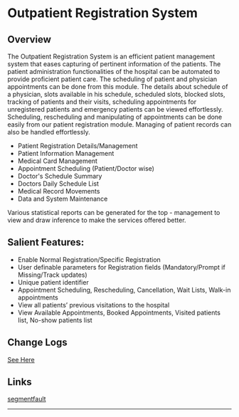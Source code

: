 ﻿# Outpatient Registration System

## Overview

   The Outpatient Registration System is an efficient patient management system that eases capturing of pertinent information of the patients. The patient administration functionalities of the hospital can be automated to provide proficient patient care. The scheduling of patient and physician appointments can be done from this module. The details about schedule of a physician, slots available in his schedule, scheduled slots, blocked slots, tracking of patients and their visits, scheduling appointments for unregistered patients and emergency patients can be viewed effortlessly. Scheduling, rescheduling and manipulating of appointments can be done easily from our patient registration module. Managing of patient records can also be handled effortlessly.
   
- Patient Registration Details/Management
- Patient Information Management
- Medical Card Management
- Appointment Scheduling (Patient/Doctor wise)
- Doctor's Schedule Summary
- Doctors Daily Schedule List
- Medical Record Movements
- Data and System Maintenance

Various statistical reports can be generated for the top - management to view and draw inference to make the services offered better.

## Salient Features:

- Enable Normal Registration/Specific Registration
- User definable parameters for Registration fields (Mandatory/Prompt if Missing/Track updates)
- Unique patient identifier
- Appointment Scheduling, Rescheduling, Cancellation, Wait Lists, Walk-in appointments
- View all patients’ previous visitations to the hospital
- View Available Appointments, Booked Appointments, Visited patients list, No-show patients list

## Change Logs

[See Here](https://github.com/jl223vy/OutpatientRegSys/blob/master/Docs/Change%20Logs.md)

## Links

[segmentfault](https://segmentfault.com/u/jl223vy)

-----
